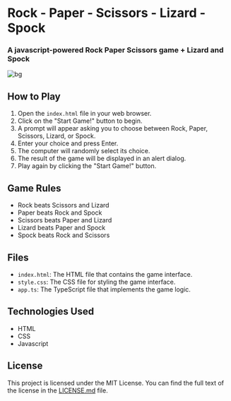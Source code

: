 
# Rock - Paper - Scissors - Lizard - Spock

### A javascript-powered Rock Paper Scissors game + Lizard and Spock
![bg](https://user-images.githubusercontent.com/27622683/195978914-ff205472-b8d1-40e0-a363-e60cc7ff25a5.jpg)

## How to Play

1. Open the `index.html` file in your web browser.
2. Click on the "Start Game!" button to begin.
3. A prompt will appear asking you to choose between Rock, Paper, Scissors, Lizard, or Spock.
4. Enter your choice and press Enter.
5. The computer will randomly select its choice.
6. The result of the game will be displayed in an alert dialog.
7. Play again by clicking the "Start Game!" button.

## Game Rules

- Rock beats Scissors and Lizard
- Paper beats Rock and Spock
- Scissors beats Paper and Lizard
- Lizard beats Paper and Spock
- Spock beats Rock and Scissors

## Files

- `index.html`: The HTML file that contains the game interface.
- `style.css`: The CSS file for styling the game interface.
- `app.ts`: The TypeScript file that implements the game logic.

## Technologies Used

- HTML
- CSS
- Javascript

## License
This project is licensed under the MIT License. You can find the full text of the license in the [LICENSE.md](LICENSE.md) file.
